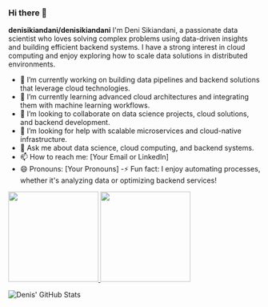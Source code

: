 ### Hi there 👋

**denisikiandani/denisikiandani** I'm Deni Sikiandani, a passionate data scientist who loves solving complex problems using data-driven insights and building efficient backend systems. I have a strong interest in cloud computing and enjoy exploring how to scale data solutions in distributed environments.

- 🔭 I’m currently working on building data pipelines and backend solutions that leverage cloud technologies.
- 🌱 I’m currently learning advanced cloud architectures and integrating them with machine learning workflows.
- 👯 I’m looking to collaborate on data science projects, cloud solutions, and backend development.
- 🤔 I’m looking for help with scalable microservices and cloud-native infrastructure.
- 💬 Ask me about data science, cloud computing, and backend systems.
- 📫 How to reach me: [Your Email or LinkedIn]
- 😄 Pronouns: [Your Pronouns]
-⚡ Fun fact: I enjoy automating processes, whether it's analyzing data or optimizing backend services!

<p align="left"> <a href="https://github.com/denisikiandani"> <img height="180em" src="https://github-readme-stats-eight-theta.vercel.app/api?username=denisikiandani&show_icons=true&theme=algolia&include_all_commits=true&count_private=true"/> <img height="180em" src="https://github-readme-stats-eight-theta.vercel.app/api/top-langs/?username=denisikiandani&layout=compact&langs_count=8&theme=algolia"/> </a> </p>

![Denis' GitHub Stats](https://github-readme-stats.vercel.app/api?username=denisikiandani&show_icons=true&theme=algolia)
